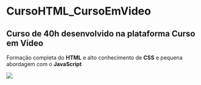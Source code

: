 # CursoHTML_CursoEmVideo

## Curso de 40h desenvolvido na plataforma Curso em Vídeo

Formação completa do **HTML** e alto conhecimento de **CSS** e pequena abordagem com o **JavaScript** 

![](https://encrypted-tbn0.gstatic.com/images?q=tbn:ANd9GcTuOdIKT9U9qv-tRgSFNcuKOhV58tlrsYoc7A&usqp=CAU)

